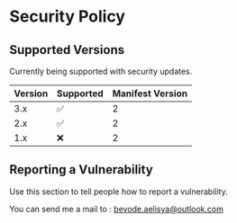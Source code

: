 # Security Policy

## Supported Versions

Currently being supported with security updates.

| Version | Supported          | Manifest  Version |
| ------- | ------------------ | ----------------- |
|   3.x   | :white_check_mark: |         2         |
|   2.x   | :white_check_mark: |         2         |
|   1.x   | :x:                |         2         |

## Reporting a Vulnerability

Use this section to tell people how to report a vulnerability.

You can send me a mail to : bevode.aelisya@outlook.com
